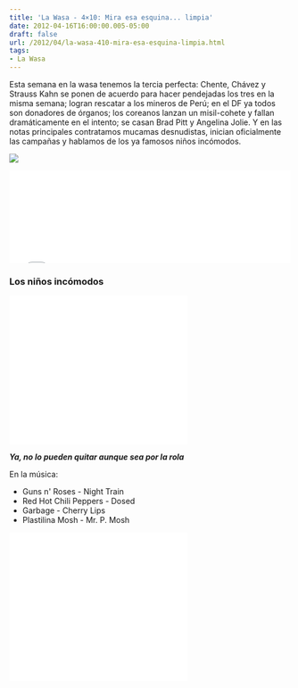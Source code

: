 ```yaml
---
title: 'La Wasa - 4×10: Mira esa esquina... limpia'
date: 2012-04-16T16:00:00.005-05:00
draft: false
url: /2012/04/la-wasa-410-mira-esa-esquina-limpia.html
tags: 
- La Wasa
---
```


Esta semana en la wasa tenemos la tercia perfecta: Chente, Chávez y Strauss Kahn se ponen de acuerdo para hacer pendejadas los tres en la misma semana; logran rescatar a los mineros de Perú; en el DF ya todos son donadores de órganos; los coreanos lanzan un misil-cohete y fallan dramáticamente en el intento; se casan Brad Pitt y Angelina Jolie. Y en las notas principales contratamos mucamas desnudistas, inician oficialmente las campañas y hablamos de los ya famosos niños incómodos.

  

[![](https://lh3.ggpht.com/-o8QSxZjFe44/UKG4UnCg6kI/AAAAAAAACCY/Wp5r6EokeR0/s1600/dominique_strauss_kahn.jpg)](http://3.bp.blogspot.com/-o8QSxZjFe44/UKG4UnCg6kI/AAAAAAAACCY/Wp5r6EokeR0/s1600/dominique_strauss_kahn.jpg)

  
<iframe width="100%" height="166" scrolling="no" frameborder="no" src="//w.soundcloud.com/player/?url=http%3A%2F%2Fapi.soundcloud.com%2Ftracks%2F85242451&amp;show_artwork=true"></iframe>  

### Los niños incómodos

  

<object class="BLOGGER-youtube-video" classid="clsid:D27CDB6E-AE6D-11cf-96B8-444553540000" codebase="http://download.macromedia.com/pub/shockwave/cabs/flash/swflash.cab#version=6,0,40,0" data-thumbnail-src="http://2.gvt0.com/vi/mnH7LxqEH84/0.jpg" height="266" width="320">
<param name="movie" value="//www.youtube.com/v/mnH7LxqEH84&amp;fs=1&amp;source=uds">
<param name="bgcolor" value="#FFFFFF">
<embed width="320" height="266" src="//www.youtube.com/v/mnH7LxqEH84&amp;fs=1&amp;source=uds" type="application/x-shockwave-flash">
</object>

**_Ya, no lo pueden quitar aunque sea por la rola_**

  
  

En la música:

*   Guns n' Roses - Night Train
*   Red Hot Chili Peppers - Dosed
*   Garbage - Cherry Lips
*   Plastilina Mosh - Mr. P. Mosh

<object class="BLOGGER-youtube-video" classid="clsid:D27CDB6E-AE6D-11cf-96B8-444553540000" codebase="http://download.macromedia.com/pub/shockwave/cabs/flash/swflash.cab#version=6,0,40,0" height="266" width="320">
<param name="movie" value="//www.youtube.com/v/eRuV0VKINto&amp;fs=1&amp;source=uds">
<param name="bgcolor" value="#FFFFFF">
<embed width="320" height="266" src="//www.youtube.com/v/eRuV0VKINto&amp;fs=1&amp;source=uds" type="application/x-shockwave-flash">
</object>